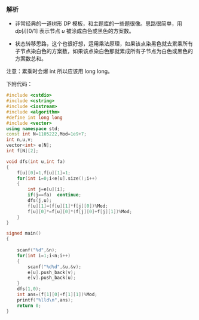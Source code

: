 ### 解析
- 非常经典的一道树形 DP 模板，和主题库的一些题很像。思路很简单，用 $dp[i][0/1]$ 表示节点 $u$ 被涂成白色或黑色的方案数。

- 状态转移思路，这个也很好想，运用乘法原理，如果该点染黑色就去累乘所有子节点染白色的方案数，如果该点染白色那就累成所有子节点为白色或黑色的方案数总和。

注意：累乘时会爆 int 所以应该用 long long。

下附代码：
```cpp
#include <cstdio>
#include <cstring>
#include <iostream>
#include <algorithm>
#define int long long
#include <vector>
using namespace std;
const int N=1105222,Mod=1e9+7;
int n,u,v;
vector<int> e[N];
int f[N][2];

void dfs(int u,int fa)
{
	f[u][0]=1,f[u][1]=1;
	for(int i=0;i<e[u].size();i++)
	{
		int j=e[u][i];
		if(j==fa)  continue;
		dfs(j,u);
		f[u][1]=(f[u][1]*f[j][0])%Mod;
		f[u][0]*=f[u][0]*(f[j][0]+f[j][1])%Mod;
	}
}

signed main()
{
	
	scanf("%d",&n);
	for(int i=1;i<n;i++)
	{
		scanf("%d%d",&u,&v);
		e[u].push_back(v);
		e[v].push_back(u);
	}
	dfs(1,0);
	int ans=(f[1][0]+f[1][1])%Mod;
	printf("%lld\n",ans);
	return 0;
}
```
